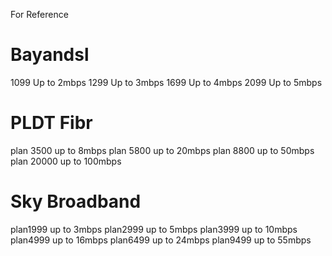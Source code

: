 For Reference 

# Bayandsl

1099	Up to 2mbps
1299	Up to 3mbps
1699	Up to 4mbps
2099	Up to 5mbps

# PLDT Fibr

plan 3500 up to 8mbps
plan 5800 up to 20mbps
plan 8800 up to 50mbps
plan 20000 up to 100mbps

# Sky Broadband

plan1999 up to 3mbps
plan2999 up to 5mbps
plan3999 up to 10mbps
plan4999 up to 16mbps
plan6499 up to 24mbps
plan9499 up to 55mbps

